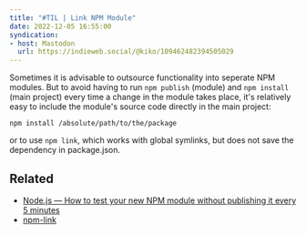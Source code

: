 ```yaml
---
title: "#TIL | Link NPM Module"
date: 2022-12-05 16:55:00
syndication: 
- host: Mastodon
  url: https://indieweb.social/@kiko/109462482394505029
---
```


Sometimes it is advisable to outsource functionality into seperate NPM modules. But to avoid having to run ``npm publish`` (module) and ``npm install`` (main project) every time a change in the module takes place, it's relatively easy to include the module's source code directly in the main project:

``npm install /absolute/path/to/the/package``

or to use ``npm link``, which works with global symlinks, but does not save the dependency in package.json.

<!-- more -->

## Related

- [Node.js — How to test your new NPM module without publishing it every 5 minutes](https://medium.com/@oresoftware/node-js-how-to-test-your-new-npm-module-without-publishing-it-every-5-minutes-3b6f8e0491dd)
- [npm-link](https://docs.npmjs.com/cli/v9/commands/npm-link)

